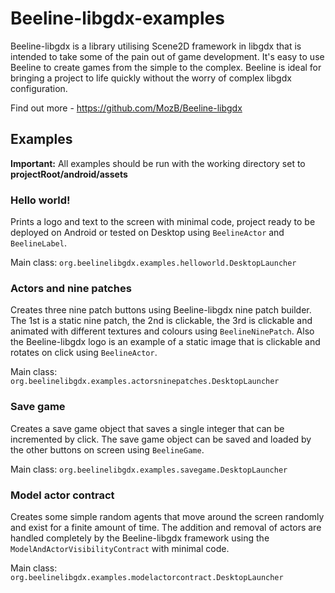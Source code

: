 # Beeline-libgdx-examples

Beeline-libgdx is a library utilising Scene2D framework in libgdx that is intended to take some of the pain out of game development.  It's easy to use Beeline to create games from the simple to the complex.  Beeline is ideal for bringing a project to life quickly without the worry of complex libgdx configuration.

Find out more - https://github.com/MozB/Beeline-libgdx

## Examples
**Important:** All examples should be run with the working directory set to **projectRoot/android/assets**
### Hello world! ###
Prints a logo and text to the screen with minimal code, project ready to be deployed on Android or tested on Desktop using `BeelineActor` and `BeelineLabel`.

Main class: `org.beelinelibgdx.examples.helloworld.DesktopLauncher`
### Actors and nine patches ###
Creates three nine patch buttons using Beeline-libgdx nine patch builder. The 1st is a static nine patch, the 2nd is clickable, the 3rd is clickable and animated with different textures and colours using `BeelineNinePatch`. Also the Beeline-libgdx logo is an example of a static image that is clickable and rotates on click using `BeelineActor`.

Main class: `org.beelinelibgdx.examples.actorsninepatches.DesktopLauncher`
### Save game ###
Creates a save game object that saves a single integer that can be incremented by click. The save game object can be saved and loaded by the other buttons on screen using `BeelineGame`.

Main class: `org.beelinelibgdx.examples.savegame.DesktopLauncher`
### Model actor contract ###
Creates some simple random agents that move around the screen randomly and exist for a finite amount of time. The addition and removal of actors are handled completely by the Beeline-libgdx framework using the `ModelAndActorVisibilityContract` with minimal code.

Main class: `org.beelinelibgdx.examples.modelactorcontract.DesktopLauncher`
